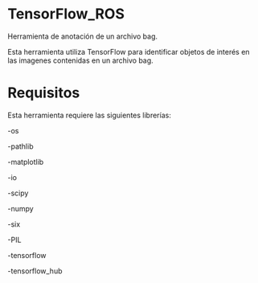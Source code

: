 # TensorFlow_ROS
Herramienta de anotación de un archivo bag. 

Esta herramienta utiliza TensorFlow para identificar objetos de interés en las imagenes contenidas en un archivo bag.

# Requisitos

Esta herramienta requiere las siguientes librerías:

  -os
  
  -pathlib
  
  -matplotlib
  
  -io
  
  -scipy
  
  -numpy
  
  -six
  
  -PIL
  
  -tensorflow
  
  -tensorflow_hub
